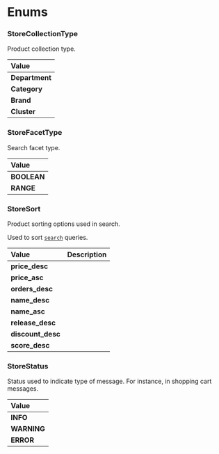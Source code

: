 # Enums

### StoreCollectionType

Product collection type.

<table>
<thead>
<th align="left">Value</th>
</thead>
<tbody>
<tr>
<td valign="top"><strong>Department</strong></td>
</tr>
<tr>
<td valign="top"><strong>Category</strong></td>
</tr>
<tr>
<td valign="top"><strong>Brand</strong></td>
</tr>
<tr>
<td valign="top"><strong>Cluster</strong></td>
</tr>
</tbody>
</table>

### StoreFacetType

Search facet type.

<table>
<thead>
<th align="left">Value</th>
</thead>
<tbody>
<tr>
<td valign="top"><strong>BOOLEAN</strong></td>
</tr>
<tr>
<td valign="top"><strong>RANGE</strong></td>
</tr>
</tbody>
</table>

### StoreSort

Product sorting options used in search.

Used to sort [`search`](/reference/api/queries/search) queries.

<table>
<thead>
<th align="left">Value</th>
<th align="left">Description</th>
</thead>
<tbody>
<tr>
<td valign="top"><strong>price_desc</strong></td>
<td></td>
</tr>
<tr>
<td valign="top"><strong>price_asc</strong></td>
<td></td>
</tr>
<tr>
<td valign="top"><strong>orders_desc</strong></td>
<td></td>
</tr>
<tr>
<td valign="top"><strong>name_desc</strong></td>
<td></td>
</tr>
<tr>
<td valign="top"><strong>name_asc</strong></td>
<td></td>
</tr>
<tr>
<td valign="top"><strong>release_desc</strong></td>
<td></td>
</tr>
<tr>
<td valign="top"><strong>discount_desc</strong></td>
<td></td>
</tr>
<tr>
<td valign="top"><strong>score_desc</strong></td>
<td></td>
</tr>
</tbody>
</table>

### StoreStatus

Status used to indicate type of message. For instance, in shopping cart messages.

<table>
<thead>
<th align="left">Value</th>
</thead>
<tbody>
<tr>
<td valign="top"><strong>INFO</strong></td>
</tr>
<tr>
<td valign="top"><strong>WARNING</strong></td>
</tr>
<tr>
<td valign="top"><strong>ERROR</strong></td>
</tr>
</tbody>
</table>